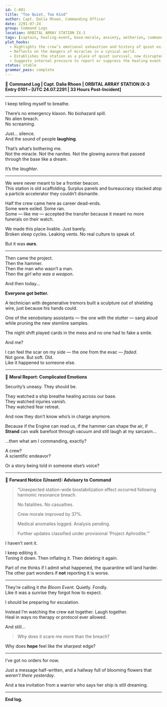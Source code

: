 ```yaml
---
id: C-001
title: "Too Quiet, Too Kind"
author: Capt. Dalia Rhoen, Commanding Officer
date: 2291-07-24
group: Command Logs
location: ORBITAL ARRAY STATION IX-3
tags: [captain, healing-event, base-morale, anxiety, aetherion, command-responsibility, hope, guilt]
plot_hooks:
  - Highlights the crew’s emotional exhaustion and history of quiet exile.
  - Reflects on the dangers of miracles in a cynical world.
  - Establishes the station as a place of quiet survival, now disrupted by wonder.
  - Suggests internal pressure to report or suppress the healing event.
status: stable
grammar_pass: complete
---
```


📓 **Command Log | Capt. Dalia Rhoen | ORBITAL ARRAY STATION IX-3**  
**Entry 0101 – [UTC 24.07.2291 | 33 Hours Post-Incident]**

---

I keep telling myself to breathe.

There’s no emergency klaxon. No biohazard spill.  
No alien breach.  
No screaming.

Just... silence.  
And the sound of people **laughing**.

That’s what’s bothering me.  
Not the miracle. Not the nanites. Not the glowing aurora that passed through the base like a dream.

It’s the *laughter*.

---

We were never meant to be a frontier beacon.  
This station is old scaffolding. Surplus panels and bureaucracy stacked atop a particle accelerator they couldn’t dismantle.  

Half the crew came here as career dead-ends.  
Some were exiled. Some ran.  
Some — like me — accepted the transfer because it meant no more funerals on their watch.

We made this place livable. Just barely.  
Broken sleep cycles. Leaking vents. No real culture to speak of.

But it was **ours**.

---

Then came the project.  
Then the hammer.  
Then the man who wasn’t a man.  
Then the *girl who was a weapon*.

And then today...

**Everyone got better.**

A technician with degenerative tremors built a sculpture out of shielding wire, just because his hands could.

One of the xenobotany assistants — the one with the stutter — sang aloud while pruning the new stemline samples.

The night shift played cards in the mess and no one had to fake a smile.

And me?

I can feel the scar on my side — the one from the evac — *faded*.  
Not gone. But soft. Old.  
Like it happened to someone else.

---

📍 **Moral Report: Complicated Emotions**

Security’s uneasy. They should be.

They watched a ship breathe healing across our base.  
They watched injuries vanish.  
They watched fear retreat.

And now they don’t know who’s in charge anymore.

Because if the Engine can read us, if the hammer can shape the air, if **Strand** can walk barefoot through vacuum and still laugh at my sarcasm...

...then what am I commanding, exactly?

A crew?  
A scientific endeavor?

Or a story being told in someone else’s voice?

---

📍 **Forward Notice (Unsent): Advisory to Command**

> “Unexpected station-wide biostabilization effect occurred following harmonic resonance breach.
> 
> No fatalities. No casualties.
> 
> Crew morale improved by 37%. 
> 
> Medical anomalies logged. Analysis pending.
> 
> Further updates classified under provisional ‘Project Aphrodite.’”

I haven’t sent it.

I keep editing it.  
Toning it down. Then inflating it. Then deleting it again.

Part of me thinks if I admit what happened, the quarantine will land harder.  
The other part wonders if **not** reporting it is worse.

---

They’re calling it *the Bloom Event*. Quietly. Fondly.  
Like it was a sunrise they forgot how to expect.

I should be preparing for escalation.

Instead I’m watching the crew eat together. Laugh together.  
Heal in ways no therapy or protocol ever allowed.

And still...

> Why does it scare me more than the breach?

Why does **hope** feel like the sharpest edge?

---

I’ve got no orders for now.

Just a message half-written, and a hallway full of blooming flowers that *weren’t there yesterday*.

And a tea invitation from a warrior who says her ship is still dreaming.

---

**End log.**
